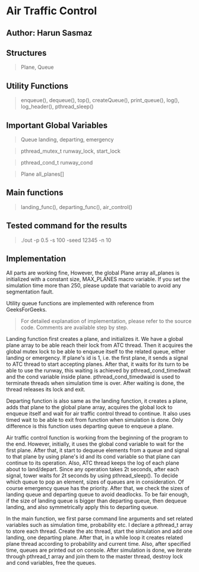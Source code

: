 # Air Traffic Control

## Author: Harun Sasmaz

## Structures

> Plane, Queue

## Utility Functions

> enqueue(), dequeue(), top(), createQueue(), print_queue(),
> log(), log_header(), pthread_sleep()

## Important Global Variables

> Queue landing, departing, emergency

> pthread_mutex_t runway_lock, start_lock

> pthread_cond_t runway_cond

> Plane all_planes[]

## Main functions

> landing_func(), departing_func(), air_control()

## Tested command for the results

> ./out -p 0.5 -s 100 -seed 12345 -n 10

## Implementation

All parts are working fine, However, the global Plane array all_planes is initialized with a constant size, MAX_PLANES macro variable. If you set the simulation time more than 250, please update that variable to avoid any segmentation fault.

Utility queue functions are implemented with reference from GeeksForGeeks.

> For detailed explanation of implementation, please refer to the source code. Comments are available step by step.

Landing function first creates a plane, and initializes it. We have a global plane array to be able reach their lock from ATC thread. Then it acquires the global mutex lock to be able to enqueue itself to the related queue, either landing or emergency. If plane's id is 1, i.e. the first plane, it sends a signal to ATC thread to start accepting planes. After that, it waits for its turn to be able to use the runway, this waiting is achieved by pthread_cond_timedwait and the cond variable inside plane. pthread_cond_timedwaid is used to terminate threads when simulation time is over. After waiting is done, the thread releases its lock and exit.

Departing function is also same as the landing function, it creates a plane, adds that plane to the global plane array, acquires the global lock to enqueue itself and wait for air traffic control thread to continue. It also uses timed wait to be able to exit from function when simulation is done. Only difference is this function uses departing queue to enqueue a plane.

Air traffic control function is working from the beginning of the program to the end. However, initially, it uses the global cond variable to wait for the first plane. After that, it start to dequeue elements from a queue and signal to that plane by using plane's id and its cond variable so that plane can continue to its operation. Also, ATC thread keeps the log of each plane about to land/depart. Since any operation takes 2t seconds, after each signal, tower waits for 2t seconds by using pthread_sleep(). To decide which queue to pop an element, sizes of queues are in consideration. Of course emergency queue has the priority. After that, we check the sizes of landing queue and departing queue to avoid deadlocks. To be fair enough, if the size of landing queue is bigger than departing queue, then dequeue landing, and also symmetrically apply this to departing queue.

In the main function, we first parse command line arguments and set related variables such as simulation time, probability etc. I declare a pthread_t array to store each thread. Create the atc thread, start the simulation and add one landing, one departing plane. After that, in a while loop it creates related plane thread according to probability and current time. Also, after specified time, queues are printed out on console. After simulation is done, we iterate through pthread_t array and join them to the master thread, destroy lock and cond variables, free the queues.
